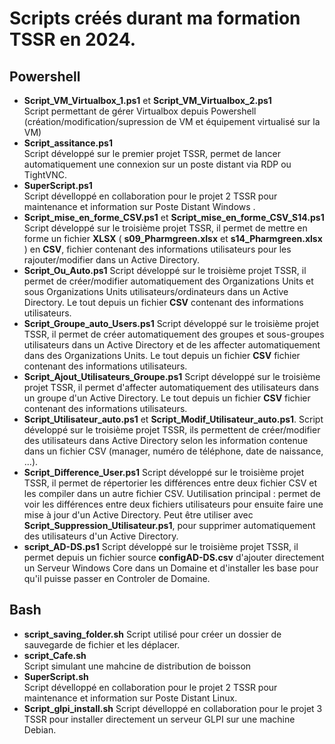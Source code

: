 # Scripts créés durant ma formation TSSR en 2024.

## Powershell 

- **Script_VM_Virtualbox_1.ps1** et **Script_VM_Virtualbox_2.ps1**  
Script permettant de gérer Virtualbox depuis Powershell (création/modification/supression de VM et équipement virtualisé sur la VM)
- **Script_assitance.ps1**  
Script développé sur le premier projet TSSR, permet de lancer automatiquement une connexion sur un poste distant via RDP ou TightVNC.
- **SuperScript.ps1**  
Script dévelloppé en collaboration pour le projet 2 TSSR pour maintenance et information sur Poste Distant Windows .
- **Script_mise_en_forme_CSV.ps1** et **Script_mise_en_forme_CSV_S14.ps1**
Script développé sur le troisième projet TSSR, il permet de mettre en forme un fichier **XLSX** ( **s09_Pharmgreen.xlsx** et **s14_Pharmgreen.xlsx** )  en **CSV**, fichier contenant des informations utilisateurs pour les rajouter/modifier dans un Active Directory. 
- **Script_Ou_Auto.ps1**
Script développé sur le troisième projet TSSR, il permet de créer/modifier automatiquement des Organizations Units et sous Organizations Units utilisateurs/ordinateurs dans un Active Directory.
Le tout depuis un fichier **CSV** contenant des informations utilisateurs.
- **Script_Groupe_auto_Users.ps1**
Script développé sur le troisième projet TSSR, il permet de créer automatiquement des groupes et sous-groupes utilisateurs dans un Active Directory et de les affecter automatiquement dans des Organizations Units.
Le tout depuis un fichier **CSV** fichier contenant des informations utilisateurs.
- **Script_Ajout_Utilisateurs_Groupe.ps1**
Script développé sur le troisième projet TSSR, il permet d'affecter automatiquement des utilisateurs dans un groupe d'un Active Directory.
Le tout depuis un fichier **CSV** fichier contenant des informations utilisateurs.
- **Script_Utilisateur_auto.ps1** et **Script_Modif_Utilisateur_auto.ps1**.
Script développé sur le troisième projet TSSR, ils permettent de créer/modifier des utilisateurs dans Active Directory selon les information contenue dans un fichier CSV (manager, numéro de téléphone, date de naissance, ...).
- **Script_Difference_User.ps1**
Script développé sur le troisième projet TSSR, il permet de répertorier les différences entre deux fichier CSV et les compiler dans un autre fichier CSV.
Uutilisation principal : permet de voir les différences entre deux fichiers utilisateurs pour ensuite faire une mise à jour d'un Active Directory.
Peut être utiliser avec **Script_Suppression_Utilisateur.ps1**, pour supprimer automatiquement des utilisateurs d'un Active Directory.
- **script_AD-DS.ps1**
Script développé sur le troisième projet TSSR, il permet depuis un fichier source **configAD-DS.csv** d'ajouter directement un Serveur Windows Core dans un Domaine et d'installer les base pour qu'il puisse passer en Controler de Domaine.

## Bash 

- **script_saving_folder.sh**
Script utilisé pour créer un dossier de sauvegarde de fichier et les déplacer.
- **script_Cafe.sh**  
Script simulant une mahcine de distribution de boisson
- **SuperScript.sh**  
Script dévelloppé en collaboration pour le projet 2 TSSR pour maintenance et information sur  Poste Distant Linux.
- **Script_glpi_install.sh**
Script dévelloppé en collaboration pour le projet 3 TSSR pour installer directement un serveur GLPI sur une machine Debian.
